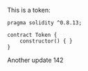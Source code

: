 This is a token: 

```
pragma solidity ^0.8.13;

contract Token {
    constructor() { }
}

```

Another update 142